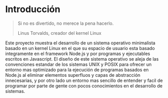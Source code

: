 # Introducción

> Si no es divertido, no merece la pena hacerlo.
>
> Linus Torvalds, creador del kernel Linux

Este proyecto muestra el desarrollo de un sistema operativo minimalista basado
en un kernel Linux en el que su espacio de usuario esta basado integramente en
el framework Node.js y por programas y ejecutables escritos en Javascript. El
diseño de este sistema operativo se aleja de las convenciones estandar de los
sistemas UNIX y POSIX para ofrecer un entorno mas optimizado para la ejecución
de programas basados en Node.js al eliminar elementos superfluos y capas de
abstracción innecesarias, y por otro lado un entorno mas sencillo de entender y
facil de programar por parte de gente con pocos conocimientos en el desarrollo
de sistemas.
